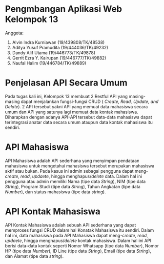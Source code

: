 # Pengmbangan Aplikasi Web Kelompok 13

Anggota:
1. Alvin Indra Kurniawan   (19/439808/TK/48538)
2. Aditya Yusuf Pramudita  (19/444036/TK/49232)
3. Dandy Alif Utama        (19/446773/TK/49878)
4. Gerrit Ezra Y. Kairupan (19/446777/TK/49882)
5. Naufal Halim             (19/446784/TK/49889)

# Penjelasan API Secara Umum
Pada tugas kali ini, Kelompok 13 membuat 2 Restful API yang masing-masing dapat menjalankan fungsi-fungsi CRUD ( *Create, Read, Update, and Delate*). 2 API tersebut yakni API yang memuat data mahasiswa secara umum dan API yang satunya lagi memuat data kontak mahasiswa. Diharapkan dengan adanya API-API tersebut data-data mahasiswa dapat terintegrasi anatar data secara umum ataupun data kontak mahasiswa itu sendiri.

# API Mahasiswa
API Mahasiswa adalah API sederhana yang menyimpan pendataan mahasiswa untuk mengetahui mahasiswa tersebut merupakan mahasiswa aktif atau bukan. Pada kasus ini admin sebagai pengguna dapat meng-*create*, *read*, *updaete*, hingga menghapus/*delete* data. Dalam hal ini pengguna atau admin memiliki Nama (tipe data *String*), NIM (tipe data *String*), Program Studi (tipe data *String*), Tahun Angkatan (tipe data *Number*), dan status mahasiswa (tipe data *string*).

# API Kontak Mahasiswa
API Kontak Mahasiswa adalah sebuah API sederhana yang dapat memproses fungsi CRUD dalam hal Konatak Mahasiswa itu sendiri. Dalam hal ini, data mahasiswa pada API Mahasiswa dapat meng-*create*, *read*, *updaete*, hingga menghapus/*delete* kontak mahasiswa. Dalam hal ini API berisi data-data kontak seperti Nomor Whatsapp (tipe data *Number*), Nomor HP (tipe data *Number*), ID Line (tipe data *String*), Email (tipe data *String*), dan Alamat (tipe data *string*).
